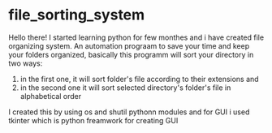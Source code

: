 # file_sorting_system
Hello there! I started learning python for few monthes and i have created file organizing system. An automation prograam to save your time and keep your folders organized, 
basically this programm will sort your directory in two ways:
1) in the first one, it will sort folder's file according to their extensions and
2) in the second one it will sort selected directory's folder's file in alphabetical order

I created this by using os and shutil pythonn modules and for GUI i used tkinter which is python freamwork for creating GUI
